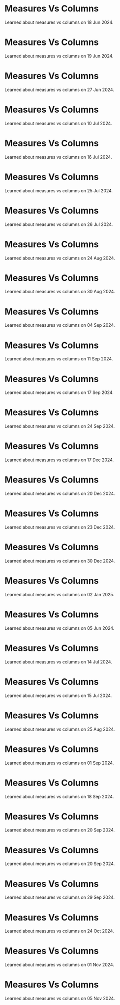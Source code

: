 # Measures Vs Columns
Learned about measures vs columns on 18 Jun 2024.

# Measures Vs Columns
Learned about measures vs columns on 19 Jun 2024.

# Measures Vs Columns
Learned about measures vs columns on 27 Jun 2024.

# Measures Vs Columns
Learned about measures vs columns on 10 Jul 2024.

# Measures Vs Columns
Learned about measures vs columns on 16 Jul 2024.

# Measures Vs Columns
Learned about measures vs columns on 25 Jul 2024.

# Measures Vs Columns
Learned about measures vs columns on 26 Jul 2024.

# Measures Vs Columns
Learned about measures vs columns on 24 Aug 2024.

# Measures Vs Columns
Learned about measures vs columns on 30 Aug 2024.

# Measures Vs Columns
Learned about measures vs columns on 04 Sep 2024.

# Measures Vs Columns
Learned about measures vs columns on 11 Sep 2024.

# Measures Vs Columns
Learned about measures vs columns on 17 Sep 2024.

# Measures Vs Columns
Learned about measures vs columns on 24 Sep 2024.

# Measures Vs Columns
Learned about measures vs columns on 17 Dec 2024.

# Measures Vs Columns
Learned about measures vs columns on 20 Dec 2024.

# Measures Vs Columns
Learned about measures vs columns on 23 Dec 2024.

# Measures Vs Columns
Learned about measures vs columns on 30 Dec 2024.

# Measures Vs Columns
Learned about measures vs columns on 02 Jan 2025.

# Measures Vs Columns
Learned about measures vs columns on 05 Jun 2024.

# Measures Vs Columns
Learned about measures vs columns on 14 Jul 2024.

# Measures Vs Columns
Learned about measures vs columns on 15 Jul 2024.

# Measures Vs Columns
Learned about measures vs columns on 25 Aug 2024.

# Measures Vs Columns
Learned about measures vs columns on 01 Sep 2024.

# Measures Vs Columns
Learned about measures vs columns on 18 Sep 2024.

# Measures Vs Columns
Learned about measures vs columns on 20 Sep 2024.

# Measures Vs Columns
Learned about measures vs columns on 20 Sep 2024.

# Measures Vs Columns
Learned about measures vs columns on 29 Sep 2024.

# Measures Vs Columns
Learned about measures vs columns on 24 Oct 2024.

# Measures Vs Columns
Learned about measures vs columns on 01 Nov 2024.

# Measures Vs Columns
Learned about measures vs columns on 05 Nov 2024.

